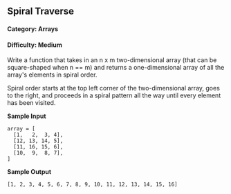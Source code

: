 ## Spiral Traverse
#### Category: Arrays
#### Difficulty: Medium

Write a function that takes in an n x m two-dimensional array (that can be square-shaped when n == m) and returns a one-dimensional array of all the array's elements in spiral order.


Spiral order starts at the top left corner of the two-dimensional array, goes to the right, and proceeds in a spiral pattern all the way until every element
  has been visited.

**Sample Input**
```
array = [
  [1,   2,  3, 4],
  [12, 13, 14, 5],
  [11, 16, 15, 6],
  [10,  9,  8, 7],
]
```

**Sample Output**
```
[1, 2, 3, 4, 5, 6, 7, 8, 9, 10, 11, 12, 13, 14, 15, 16]
```